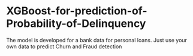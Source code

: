 # XGBoost-for-prediction-of-Probability-of-Delinquency
The model is developed for a bank data for personal loans.
Just use your own data to predict Churn and Fraud detection
